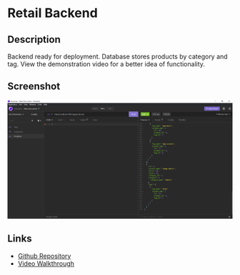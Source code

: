 # Retail Backend

## Description

Backend ready for deployment. Database stores products by category and tag. View the demonstration video for a better idea of functionality.

## Screenshot

![Screenshot](screenshot.png)

## Links

- [Github Repository](https://github.com/coltschultz/rapid_retail_backend)
- [Video Walkthrough](https://streamable.com/17xpfx)
